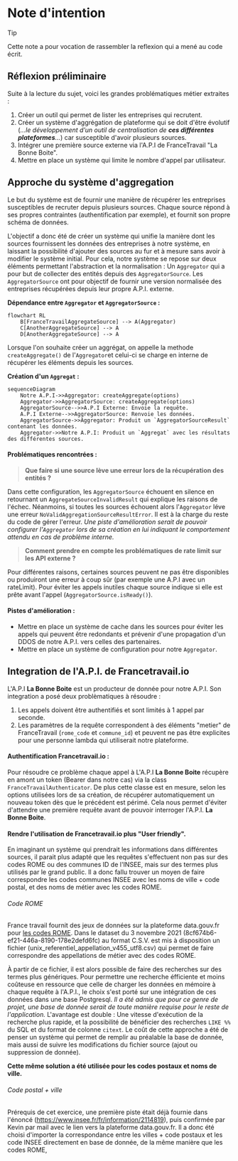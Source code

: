 # Note d'intention

> [!TIP]
> Cette note a pour vocation de rassembler la reflexion qui a mené au code écrit.

## Réflexion préliminaire

Suite à la lecture du sujet, voici les grandes problématiques métier extraites :

1. Créer un outil qui permet de lister les entreprises qui recrutent.
2. Créer un système d'aggrégation de plateforme qui se doit d'être évolutif (*...le développement d’un outil de
   centralisation de **ces différentes plateformes**...*) car susceptible
   d'avoir plusieurs sources.
3. Intégrer une première source externe via l'A.P.I de FranceTravail "La Bonne Boite".
4. Mettre en place un système qui limite le nombre d'appel par utilisateur.

## Approche du système d'aggregation

Le but du système est de fournir une manière de récupérer les entreprises susceptibles de recruter depuis plusieurs
sources. Chaque source répond à ses propres
contraintes (authentification par exemple), et fournit son propre schéma de données.

L'objectif a donc été de créer un système qui unifie la manière dont les sources fournissent les données des entreprises
à notre système,
en laissant la possibilité d'ajouter des sources au fur et à mesure sans avoir à modifier le
système initial.
Pour cela, notre système se repose sur deux éléments permettant l'abstraction et
la normalisation : Un `Aggregator` qui a pour but de collecter des entités depuis des `AggregatorSource`.
Les `AggregatorSource` ont pour objectif
de fournir une version normalisée des entreprises récupérées depuis leur propre A.P.I. externe.

**Dépendance entre `Aggregator` et `AggregatorSource` :**

```mermaid
flowchart RL
    B[FranceTravailAggregateSource] --> A(Aggregator)
    C[AnotherAggregateSource] --> A
    D[AnotherAggregateSource] --> A
```

Lorsque l'on souhaite créer un aggrégat, on appelle la methode `createAggregate()` de l'`Aggregator`et celui-ci se
charge en interne de récupérer les éléments depuis les
sources.

**Création d'un `Aggregat` :**

```mermaid
sequenceDiagram
    Notre A.P.I->>Aggregator: createAggregate(options)
    Aggregator->>AggregatorSource: createAggregate(options)
    AggregatorSource-->>A.P.I Externe: Envoie la requête.
    A.P.I Externe-->>AggregatorSource: Renvoie les données.
    AggregatorSource->>Aggregator: Produit un `AggregatorSourceResult` contenant les données.
    Aggregator->>Notre A.P.I: Produit un `Aggregat` avec les résultats des différentes sources.
```

#### Problématiques rencontrées :

> **Que faire si une source lève une erreur lors de la récupération des entités ?**

Dans cette configuration, les `AggregatorSource` échouent en silence en retournant un `AggregateSourceInvalidResult` qui
explique les raisons de l'échec. Néanmoins, si toutes les sources échouent alors l'`Aggregator` léve une
erreur `NoValidAggregationSourceResultError`. Il est à la charge du reste
du code de gérer l'erreur. *Une piste d'amélioration serait de pouvoir configurer l'`Aggregator` lors de sa création en
lui indiquant le comportement attendu
en cas de problème interne.*

> **Comment prendre en compte les problématiques de rate limit sur les API externe ?**

Pour différentes raisons, certaines sources peuvent ne pas être disponibles ou produiront une erreur à coup sûr (par
exemple une A.P.I avec un rateLimit).
Pour éviter les appels inutiles chaque source indique si elle est prête avant l'appel (`AggregatorSource.isReady()`).

#### Pistes d'amélioration :

- Mettre en place un système de cache dans les sources pour éviter les appels qui peuvent être redondants et prévenir
  d'une propagation d'un DDOS de notre A.P.I. vers celles des partenaires.
- Mettre en place un système de configuration pour notre `Aggregator`.

## Integration de l'A.P.I. de Francetravail.io

L'A.P.I **La Bonne Boite** est un producteur de donnée pour notre A.P.I. Son integration a posé deux problèmatiques à
résoudre :

1. Les appels doivent être authentifiés et sont limités à 1 appel par seconde.
2. Les paramètres de la requête correspondent à des éléments "metier" de FranceTravail (`rome_code` et `commune_id`) et
   peuvent ne pas être explicites pour une personne lambda qui utiliserait notre plateforme.

#### Authentification Francetravail.io :

Pour résoudre ce problème chaque appel à L'A.P.I **La Bonne Boite** récupère en amont un token (Bearer dans notre cas)
via la class `FranceTravailAuthenticator`.
De plus cette classe est en mesure, selon les options utilisées lors de sa création, de récupérer automatiquement un
nouveau
token dès que le précédent est périmé.
Cela nous permet d'éviter d'attendre une première requête avant de pouvoir interroger l'A.P.I. **La Bonne Boite**.

#### Rendre l'utilisation de Francetravail.io plus "User friendly".

En imaginant un système qui prendrait les informations dans différentes sources, il parait plus adapté que les requêtes
s'effectuent
non pas sur des codes ROME ou des communes ID de l'INSEE, mais sur des termes plus utilisés par le grand public.
Il a donc fallu trouver un moyen de faire correspondre les codes communes INSEE avec les noms de ville + code postal, et
des noms de métier avec les codes ROME.

###### Code ROME

France travail fournit des jeux de données sur la plateforme data.gouv.fr
pour [les codes ROME](https://www.data.gouv.fr/fr/datasets/repertoire-operationnel-des-metiers-et-des-emplois-rome/).
Dans le dataset du 3 novembre 2021 (8cf674b6-ef21-446a-8190-178e2defd6fc) au format C.S.V. est mis à disposition un
fichier (unix_referentiel_appellation_v455_utf8.csv) qui permet de faire correspondre des appellations de métier avec
des codes ROME.

À partir de ce fichier, il est alors possible de faire des recherches sur des termes plus génériques. Pour permettre une
recherche éfficiente et moins coûteuse en ressource que celle de charger les données en mémoire à chaque requête à
l'A.P.I., le choix s'est porté sur une intégration de ces données dans une base Postgresql. *Il a été admis que
pour ce genre de projet, une
base de donnée serait de toute manière requise pour le reste de l'application.*
L'avantage est double : Une vitesse d'exécution de la recherche plus rapide, et la
possibilité de bénéficier des recherches `LIKE %%` du SQL
et du format de colonne `citext`.
Le coût de cette approche a été de penser un système qui permet de remplir au préalable la base de donnée, mais aussi de
suivre les modifications du fichier source (ajout ou suppression de donnée).

**Cette même solution a été utilisée pour les codes postaux et noms de ville.**

###### Code postal + ville

Prérequis de cet exercice, une première piste était déjà fournie dans
l'énoncé (https://www.insee.fr/fr/information/2114819), puis confirmée par Kevin par mail avec le lien vers la
plateforme data.gouv.fr. Il a donc été choisi d'importer la correspondance entre les villes + code postaux et les code
INSEE directement en base de donnée,
de la même manière que les codes ROME,
